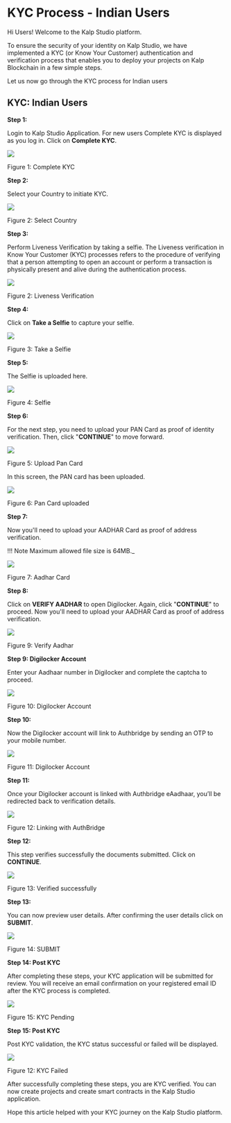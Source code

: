 # KYC Process - Indian Users

Hi Users! Welcome to the Kalp Studio platform.

To ensure the security of your identity on Kalp Studio, we have implemented a KYC (or Know Your Customer) authentication and verification process that enables you to deploy your projects on Kalp Blockchain in a few simple steps.

Let us now go through the KYC process for Indian users

## **KYC: Indian Users**

**Step 1:**

Login to Kalp Studio Application. For new users Complete KYC is displayed as you log in. Click on **Complete KYC**.

![](https://docs.kalp.studio/~gitbook/image?url=https:%2F%2Fs3-ap-south-1.amazonaws.com%2Find-cdn.freshdesk.com%2Fdata%2Fhelpdesk%2Fattachments%2Fproduction%2F1060006995548%2Foriginal%2Fk2EMIkvhkgjdwkG3kbyb51XMfupko5LeYQ.png%3F1708437415&width=768&dpr=4&quality=100&sign=4d1c35f6bfda8818bf7ab647edd203e9dc6844dfa1eb410caa9aabe2ffa32f92)


Figure 1: Complete KYC

**Step 2:**

Select your Country to initiate KYC.

![](https://docs.kalp.studio/~gitbook/image?url=https:%2F%2Fs3-ap-south-1.amazonaws.com%2Find-cdn.freshdesk.com%2Fdata%2Fhelpdesk%2Fattachments%2Fproduction%2F1060006995562%2Foriginal%2FADBZXvw5b2NTzay4tZqKJwGDEYzC56lNHw.png%3F1708437461&width=768&dpr=4&quality=100&sign=036070cbed39b06e3d4925f41ca8d8ae7cb22f36a37214c1ea11d6016269442c)

Figure 2: Select Country

**Step 3:**

Perform Liveness Verification by taking a selfie. The Liveness verification in Know Your Customer (KYC) processes refers to the procedure of verifying that a person attempting to open an account or perform a transaction is physically present and alive during the authentication process.

![](https://docs.kalp.studio/~gitbook/image?url=https:%2F%2Fs3-ap-south-1.amazonaws.com%2Find-cdn.freshdesk.com%2Fdata%2Fhelpdesk%2Fattachments%2Fproduction%2F1060006995581%2Foriginal%2FyeFGklhjKNd849r3AixmsxH2mS-CqkBW5Q.png%3F1708437513&width=768&dpr=4&quality=100&sign=dded67f6bc4a4fc13f457562ef4599f33cbfcf923af48333d337eaee03244663)

Figure 2: Liveness Verification

**Step 4:**

Click on **Take a Selfie** to capture your selfie.

![](https://docs.kalp.studio/~gitbook/image?url=https:%2F%2Fs3-ap-south-1.amazonaws.com%2Find-cdn.freshdesk.com%2Fdata%2Fhelpdesk%2Fattachments%2Fproduction%2F1060006792157%2Foriginal%2FBznMFECLnNmR7YRHfblZGXzMuSiic79XDA.png%3F1707907679&width=768&dpr=4&quality=100&sign=be55c9bbee23eab76bf947cb47bd257408a64a15c30cc50b88d10932b2c4aed9)

Figure 3: Take a Selfie

**Step 5:**

The Selfie is uploaded here.

![](https://docs.kalp.studio/~gitbook/image?url=https:%2F%2Fs3-ap-south-1.amazonaws.com%2Find-cdn.freshdesk.com%2Fdata%2Fhelpdesk%2Fattachments%2Fproduction%2F1060006995627%2Foriginal%2FiZc-zk5RLB4DozvV6GAFKHW1lgMtLmaMsw.png%3F1708437583&width=768&dpr=4&quality=100&sign=2aba262efbc2118ae5f5271034e17f4af982e2861d48fc64aa5ba525adbca00c)

Figure 4: Selfie

**Step 6:**

For the next step, you need to upload your PAN Card as proof of identity verification. Then, click "**CONTINUE**" to move forward.

![](https://docs.kalp.studio/~gitbook/image?url=https:%2F%2Fs3-ap-south-1.amazonaws.com%2Find-cdn.freshdesk.com%2Fdata%2Fhelpdesk%2Fattachments%2Fproduction%2F1060006995671%2Foriginal%2FdLQycp2wQH8Dm2N0GkAxeRlLko64a-IPrA.png%3F1708437647&width=768&dpr=4&quality=100&sign=892ae2a1c382b858e4707c1d9320d6499f1ed3f8a69771aa287594da55ce5b97)

Figure 5: Upload Pan Card

In this screen, the PAN card has been uploaded.

![](https://docs.kalp.studio/~gitbook/image?url=https:%2F%2Fs3-ap-south-1.amazonaws.com%2Find-cdn.freshdesk.com%2Fdata%2Fhelpdesk%2Fattachments%2Fproduction%2F1060006995711%2Foriginal%2Fxz1Fx1jifiXmd08plPLVMP_WPJzl4LMdow.png%3F1708437699&width=768&dpr=4&quality=100&sign=7d86d27a512aa8173ae69611a52584e1365e59e9f0fc3bac78978d372424ed76)

Figure 6: Pan Card uploaded

**Step 7:**

Now you'll need to upload your AADHAR Card as proof of address verification.

!!! Note
    Maximum allowed file size is 64MB._

![](https://docs.kalp.studio/~gitbook/image?url=https:%2F%2Fs3-ap-south-1.amazonaws.com%2Find-cdn.freshdesk.com%2Fdata%2Fhelpdesk%2Fattachments%2Fproduction%2F1060006995738%2Foriginal%2FIyyoR4sHuwE6Y9afiBxtU4XhZloyIIUWUQ.png%3F1708437735&width=768&dpr=4&quality=100&sign=e39526d2fc8b2ee627b0132ce2f3af7613a3c88e084953b1512faff0078c6727)

Figure 7: Aadhar Card

**Step 8:**

Click on **VERIFY AADHAR** to open Digilocker. Again, click "**CONTINUE**" to proceed. Now you'll need to upload your AADHAR Card as proof of address verification.

![](https://docs.kalp.studio/~gitbook/image?url=https:%2F%2Fs3-ap-south-1.amazonaws.com%2Find-cdn.freshdesk.com%2Fdata%2Fhelpdesk%2Fattachments%2Fproduction%2F1060006995767%2Foriginal%2FJvVITzSLRqgyBabfTN_Rx2rlskCuh3vfYA.png%3F1708437805&width=768&dpr=4&quality=100&sign=36e1dfb7fa59ae336a569fc67c4a4621ea3ca302cce6721b2ade94d420f965a8)

Figure 9: Verify Aadhar

**Step 9: Digilocker Account**

Enter your Aadhaar number in Digilocker and complete the captcha to proceed.

![](https://docs.kalp.studio/~gitbook/image?url=https:%2F%2Fs3-ap-south-1.amazonaws.com%2Find-cdn.freshdesk.com%2Fdata%2Fhelpdesk%2Fattachments%2Fproduction%2F1060006995793%2Foriginal%2FMRdX5QVShyqo4SVQ4BicXuZsN4dxBgyg_g.png%3F1708437848&width=768&dpr=4&quality=100&sign=9e084041c02104a1a56638e4104ad1098c73de4b711de2987ddf8f57f5a87fe9)

Figure 10: Digilocker Account

**Step 10:**

Now the Digilocker account will link to Authbridge by sending an OTP to your mobile number.

![](https://docs.kalp.studio/~gitbook/image?url=https:%2F%2Fs3-ap-south-1.amazonaws.com%2Find-cdn.freshdesk.com%2Fdata%2Fhelpdesk%2Fattachments%2Fproduction%2F1060006995818%2Foriginal%2FMJMJryslIpDADVfanvRdLm0vZIc-ucAIkA.png%3F1708437880&width=768&dpr=4&quality=100&sign=437125b215c00a3d364beaf7c9368cb66dc308d409b36aa8d8b92cde4dd737a1)

Figure 11: Digilocker Account

**Step 11:**

Once your Digilocker account is linked with Authbridge eAadhaar, you’ll be redirected back to verification details.

![](https://docs.kalp.studio/~gitbook/image?url=https:%2F%2Fs3-ap-south-1.amazonaws.com%2Find-cdn.freshdesk.com%2Fdata%2Fhelpdesk%2Fattachments%2Fproduction%2F1060006995829%2Foriginal%2FAta9jkzm8SWIUthoQ-waeOzYIpexlu69Ew.png%3F1708437904&width=768&dpr=4&quality=100&sign=ad7e92cce27b90ce53378317ee6cfb874db423ddb414574bc333c0dac54a98b0)

Figure 12: Linking with AuthBridge

**Step 12:**

This step verifies successfully the documents submitted. Click on **CONTINUE**.

![](https://docs.kalp.studio/~gitbook/image?url=https:%2F%2Fs3-ap-south-1.amazonaws.com%2Find-cdn.freshdesk.com%2Fdata%2Fhelpdesk%2Fattachments%2Fproduction%2F1060006995849%2Foriginal%2FQavSjwCF5bnvQ_6MLFe7Vz411lyB4kB02w.png%3F1708437951&width=768&dpr=4&quality=100&sign=aaaeb3fe18b003f8b727823b1525ebb4b3b665fb09b1625f5a0bd74d7cb76a07)

Figure 13: Verified successfully

**Step 13:**

You can now preview user details. After confirming the user details click on **SUBMIT**.

![](https://docs.kalp.studio/~gitbook/image?url=https:%2F%2Fs3-ap-south-1.amazonaws.com%2Find-cdn.freshdesk.com%2Fdata%2Fhelpdesk%2Fattachments%2Fproduction%2F1060006995855%2Foriginal%2FrDLlG1twHCixXQ1dJkgwnvc3YSTxquwfWQ.png%3F1708437982&width=768&dpr=4&quality=100&sign=23e770bdda44f77cfc2ec3777a5486b6d7357b0b759bac598cc36a1bdf297322)

Figure 14: SUBMIT

**Step 14: Post KYC**

After completing these steps, your KYC application will be submitted for review. You will receive an email confirmation on your registered email ID after the KYC process is completed.

![](https://docs.kalp.studio/~gitbook/image?url=https:%2F%2Fs3-ap-south-1.amazonaws.com%2Find-cdn.freshdesk.com%2Fdata%2Fhelpdesk%2Fattachments%2Fproduction%2F1060006995888%2Foriginal%2Fjy_7YchJTmo96DyZDLaaGTnjZQOwhuJMGg.png%3F1708438023&width=768&dpr=4&quality=100&sign=10286224a818471321b97abab2f1efaa32a5c79277905b41213e6e9e462e830e)

Figure 15: KYC Pending

**Step 15: Post KYC**

Post KYC validation, the KYC status successful or failed will be displayed.

![](https://docs.kalp.studio/~gitbook/image?url=https:%2F%2Fs3-ap-south-1.amazonaws.com%2Find-cdn.freshdesk.com%2Fdata%2Fhelpdesk%2Fattachments%2Fproduction%2F1060006995901%2Foriginal%2FWxhIHZ5N-rfZotX_31kbmuMwENpVRLXMBA.png%3F1708438061&width=768&dpr=4&quality=100&sign=f09e1b705eaabcb8b2f140ff5bc1137a0d676aea05842449f3793c7875b58b16)

Figure 12: KYC Failed

After successfully completing these steps, you are KYC verified. You can now create projects and create smart contracts in the Kalp Studio application.

Hope this article helped with your KYC journey on the Kalp Studio platform.